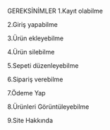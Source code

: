GEREKSİNİMLER
1.Kayıt olabilme

2.Giriş yapabilme

3.Ürün ekleyebilme

4.Ürün silebilme

5.Sepeti düzenleyebilme

6.Sipariş verebilme

7.Ödeme Yap

8.Ürünleri Görüntüleyebilme

9.Site Hakkında

